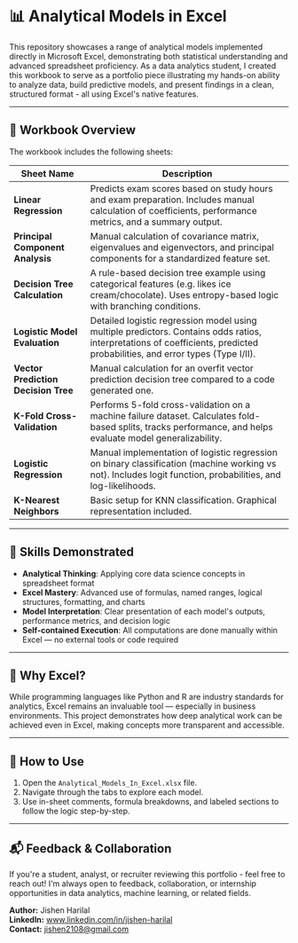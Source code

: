 # 📊 Analytical Models in Excel

This repository showcases a range of analytical models implemented directly in Microsoft Excel, demonstrating both statistical understanding and advanced spreadsheet proficiency. As a data analytics student, I created this workbook to serve as a portfolio piece illustrating my hands-on ability to analyze data, build predictive models, and present findings in a clean, structured format - all using Excel's native features.

---

## 📁 Workbook Overview

The workbook includes the following sheets:

| **Sheet Name**                      | **Description**                                                                                                                                                            |
| ----------------------------------- | -------------------------------------------------------------------------------------------------------------------------------------------------------------------------- |
| **Linear Regression**               | Predicts exam scores based on study hours and exam preparation. Includes manual calculation of coefficients, performance metrics, and a summary output.                    |
| **Principal Component Analysis**    | Manual calculation of covariance matrix, eigenvalues and eigenvectors, and principal components for a standardized feature set.                                            |
| **Decision Tree Calculation**       | A rule-based decision tree example using categorical features (e.g. likes ice cream/chocolate). Uses entropy-based logic with branching conditions.                        |
| **Logistic Model Evaluation**       | Detailed logistic regression model using multiple predictors. Contains odds ratios, interpretations of coefficients, predicted probabilities, and error types (Type I/II). |
| **Vector Prediction Decision Tree** | Manual calculation for an overfit vector prediction decision tree compared to a code generated one.                                                                        |
| **K-Fold Cross-Validation**         | Performs 5-fold cross-validation on a machine failure dataset. Calculates fold-based splits, tracks performance, and helps evaluate model generalizability.                |
| **Logistic Regression**             | Manual implementation of logistic regression on binary classification (machine working vs not). Includes logit function, probabilities, and log-likelihoods.               |
| **K-Nearest Neighbors**             | Basic setup for KNN classification. Graphical representation included.                                                                                                     |

---

## 🔧 Skills Demonstrated

* **Analytical Thinking**: Applying core data science concepts in spreadsheet format
* **Excel Mastery**: Advanced use of formulas, named ranges, logical structures, formatting, and charts
* **Model Interpretation**: Clear presentation of each model's outputs, performance metrics, and decision logic
* **Self-contained Execution**: All computations are done manually within Excel — no external tools or code required

---

## 🧠 Why Excel?

While programming languages like Python and R are industry standards for analytics, Excel remains an invaluable tool — especially in business environments. This project demonstrates how deep analytical work can be achieved even in Excel, making concepts more transparent and accessible.

---

## 🚀 How to Use

1. Open the `Analytical_Models_In_Excel.xlsx` file.
2. Navigate through the tabs to explore each model.
3. Use in-sheet comments, formula breakdowns, and labeled sections to follow the logic step-by-step.

---

## 📬 Feedback & Collaboration

If you're a student, analyst, or recruiter reviewing this portfolio - feel free to reach out! I'm always open to feedback, collaboration, or internship opportunities in data analytics, machine learning, or related fields.

**Author:** Jishen Harilal  
**LinkedIn:** www.linkedin.com/in/jishen-harilal  
**Contact:** jishen2108@gmail.com  
